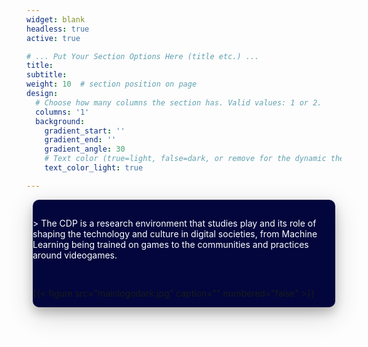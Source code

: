 ```yaml
---
widget: blank
headless: true
active: true

# ... Put Your Section Options Here (title etc.) ...
title: 
subtitle:
weight: 10  # section position on page
design:
  # Choose how many columns the section has. Valid values: 1 or 2.
  columns: '1'
  background:
    gradient_start: ''
    gradient_end: ''
    gradient_angle: 30
    # Text color (true=light, false=dark, or remove for the dynamic theme color).
    text_color_light: true

---
```

<div class="row", style="background-color:#02063C; border-radius: 10px;   box-shadow: 0 8px 16px 0 rgba(0, 0, 0, 0.2), 0 12px 40px 0 rgba(0, 0, 0, 0.19);  margin: 10px;">
  <div class="column">
    <h2></h2>
    <p style="color:white;">
        > The CDP is a research environment that studies play and its role of shaping the technology and culture in digital societies, from Machine Learning being trained on games to the communities and practices around videogames.
    </p>
  </div>
  <div class="column">
    <h2></h2>
    <p>
        {{< figure src="mainlogodark.jpg" caption="" numbered="false" >}}
    </p>
  </div>
</div>
